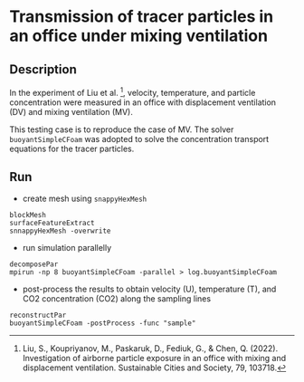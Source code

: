 # Transmission of tracer particles in an office under mixing ventilation

## Description

In the experiment of Liu et al. [^1], velocity, temperature, and particle concentration were measured in an office with displacement ventilation (DV) and mixing ventilation (MV).

This testing case is to reproduce the case of MV. The solver `buoyantSimpleCFoam` was adopted to solve the concentration transport equations for the tracer particles.

## Run

+ create mesh using `snappyHexMesh`
```
blockMesh
surfaceFeatureExtract
snnappyHexMesh -overwrite
```

+ run simulation parallelly

```
decomposePar
mpirun -np 8 buoyantSimpleCFoam -parallel > log.buoyantSimpleCFoam
```

+ post-process the results to obtain velocity (U), temperature (T), and CO2 concentration (CO2) along the sampling lines

```
reconstructPar
buoyantSimpleCFoam -postProcess -func "sample"
```

[^1]: Liu, S., Koupriyanov, M., Paskaruk, D., Fediuk, G., & Chen, Q. (2022). Investigation of airborne particle exposure in an office with mixing and displacement ventilation. Sustainable Cities and Society, 79, 103718.
